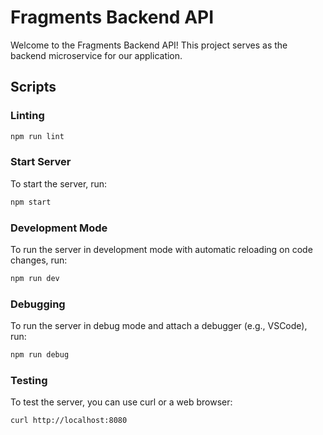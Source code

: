 # Fragments Backend API

Welcome to the Fragments Backend API! This project serves as the backend microservice for our application.

## Scripts

### Linting

```sh
npm run lint
```

### Start Server

To start the server, run:

```sh
npm start
```

### Development Mode

To run the server in development mode with automatic reloading on code changes, run:

```sh
npm run dev
```

### Debugging

To run the server in debug mode and attach a debugger (e.g., VSCode), run:

```sh
npm run debug
```

### Testing

To test the server, you can use curl or a web browser:

```sh
curl http://localhost:8080
```
